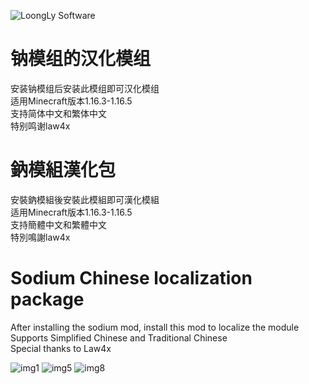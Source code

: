 ![LoongLy Software](https://gitee.com/zixuan_long/Img/raw/master/LS3_LOW_PIX.png)

# 钠模组的汉化模组

安装钠模组后安装此模组即可汉化模组  
适用Minecraft版本1.16.3-1.16.5  
支持简体中文和繁体中文  
特别鸣谢law4x

# 鈉模組漢化包

安裝鈉模組後安裝此模組即可漢化模組  
适用Minecraft版本1.16.3-1.16.5  
支持簡體中文和繁體中文  
特別鳴謝law4x

# Sodium Chinese localization package

After installing the sodium mod, install this mod to localize the module
Supports Simplified Chinese and Traditional Chinese  
Special thanks to Law4x

![img1](https://cdn.modrinth.com/data/cached_images/3eb4beb7802def0fa1c3e3546f3813cef4193926.png)
![img5](https://cdn.modrinth.com/data/cached_images/f7b3cb4e9cd9df0bf4c5d597ba8e4e5d28674698.jpeg)
![img8](https://cdn.modrinth.com/data/cached_images/2ef651e75c15e6975b1e12e392154691f2296ae3.jpeg)

